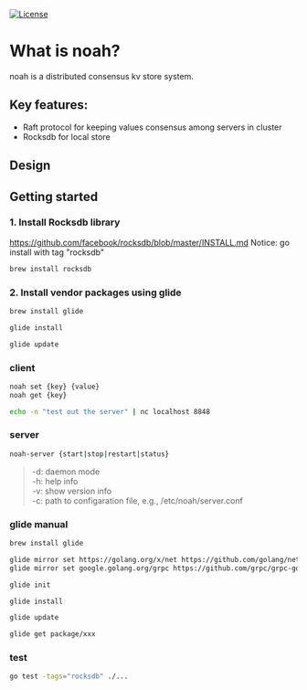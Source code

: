 [![License](http://img.shields.io/badge/license-mit-blue.svg?style=flat-square)](https://raw.githubusercontent.com/lnhote/noah/master/LICENSE)


# What is noah?
noah is a distributed consensus kv store system.

## Key features:
* Raft protocol for keeping values consensus among servers in cluster
* Rocksdb for local store

## Design

## Getting started

### 1. Install Rocksdb library
https://github.com/facebook/rocksdb/blob/master/INSTALL.md
Notice: go install with tag "rocksdb"

```bash
brew install rocksdb
```

### 2. Install vendor packages using glide

```bash
brew install glide

glide install

glide update
```

### client
```bash
noah set {key} {value}
noah get {key}
```

```bash
echo -n "test out the server" | nc localhost 8848
```

### server
```bash
noah-server {start|stop|restart|status}
```

> -d: daemon mode  
> -h: help info  
> -v: show version info  
> -c: path to configaration file, e.g., /etc/noah/server.conf  

### glide manual

```bash
brew install glide

glide mirror set https://golang.org/x/net https://github.com/golang/net --vcs git
glide mirror set google.golang.org/grpc https://github.com/grpc/grpc-go --vcs git

glide init

glide install

glide update

glide get package/xxx
```

### test

```bash
go test -tags="rocksdb" ./...
```